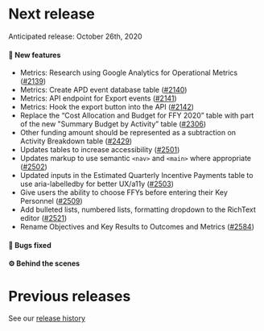 # Next release

Anticipated release: October 26th, 2020

#### 🚀 New features

- Metrics: Research using Google Analytics for Operational Metrics ([#2139])
- Metrics: Create APD event database table ([#2140])
- Metrics: API endpoint for Export events ([#2141])
- Metrics: Hook the export button into the API ([#2142])
- Replace the “Cost Allocation and Budget for FFY 2020” table with part of the new "Summary Budget by Activity” table ([#2306])
- Other funding amount should be represented as a subtraction on Activity Breakdown table ([#2429])
- Updates tables to increase accessibility ([#2501])
- Updates markup to use semantic `<nav>` and `<main>` where appropriate ([#2502])
- Updated inputs in the Estimated Quarterly Incentive Payments table to use aria-labelledby for better UX/a11y ([#2503])
- Give users the ability to choose FFYs before entering their Key Personnel ([#2509])
- Add bulleted lists, numbered lists, formatting dropdown to the RichText editor ([#2521])
- Rename Objectives and Key Results to Outcomes and Metrics ([#2584])

#### 🐛 Bugs fixed

#### ⚙️ Behind the scenes

# Previous releases

See our [release history](https://github.com/CMSgov/eAPD/releases)

[#2139]: https://github.com/CMSgov/eAPD/issues/2139
[#2140]: https://github.com/CMSgov/eAPD/issues/2140
[#2141]: https://github.com/CMSgov/eAPD/issues/2141
[#2142]: https://github.com/CMSgov/eAPD/issues/2142
[#2306]: https://github.com/CMSgov/eAPD/issues/2306
[#2429]: https://github.com/CMSgov/eAPD/issues/2429
[#2501]: https://github.com/CMSgov/eAPD/issues/2501
[#2502]: https://github.com/CMSgov/eAPD/issues/2502
[#2503]: https://github.com/CMSgov/eAPD/issues/2503
[#2509]: https://github.com/CMSgov/eAPD/issues/2509
[#2521]: https://github.com/CMSgov/eAPD/issues/2521
[#2584]: https://github.com/CMSgov/eAPD/issues/2584
